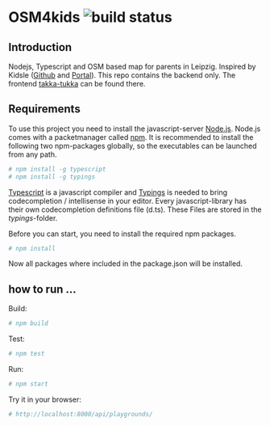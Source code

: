 # OSM4kids ![build status](https://travis-ci.org/hcrudolph/osm4kids-backend.svg?branch=master)

## Introduction

Nodejs, Typescript and OSM based map for parents in Leipzig. Inspired by Kidsle ([Github](https://github.com/CodeforLeipzig/kidsle/) and [Portal](http://leipzig.codefor.de/kidsle/)).
This repo contains the backend only.
The frontend [takka-tukka](https://github.com/paesku/takka-tukka) can be found there.

## Requirements

To use this project you need to install the javascript-server [Node.js](https://nodejs.org).
Node.js comes with a packetmanager called [npm](https://www.npmjs.com/).
It is recommended to install the following two npm-packages globally, so the executables can be launched from any path.

```sh
# npm install -g typescript
# npm install -g typings
```
[Typescript](http://www.typescriptlang.org/) is a javascript compiler and
[Typings](https://www.npmjs.com/package/typings) is needed to bring codecompletion / intellisense in your editor.
Every javascript-library has their own codecompletion definitions file (d.ts). These Files are stored in the _typings_-folder.


Before you can start, you need to install the required npm packages.
```sh
# npm install
```
Now all packages where included in the package.json will be installed.

## how to run ...

Build:
```sh
# npm build
```

Test:
```sh
# npm test
```

Run:
```sh
# npm start
```

Try it in your browser:
```sh
# http://localhost:8000/api/playgrounds/
```
